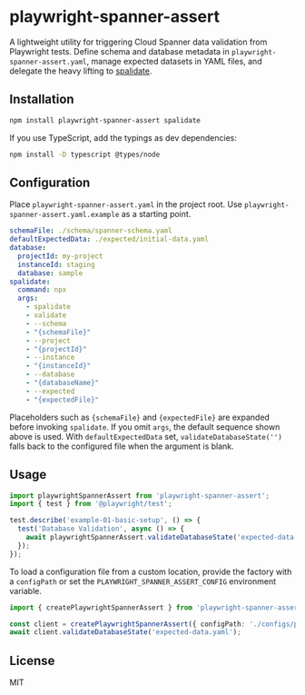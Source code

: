 # playwright-spanner-assert

A lightweight utility for triggering Cloud Spanner data validation from Playwright tests. Define schema and database metadata in `playwright-spanner-assert.yaml`, manage expected datasets in YAML files, and delegate the heavy lifting to [spalidate](https://www.npmjs.com/package/spalidate).

## Installation

```bash
npm install playwright-spanner-assert spalidate
```

If you use TypeScript, add the typings as dev dependencies:

```bash
npm install -D typescript @types/node
```

## Configuration

Place `playwright-spanner-assert.yaml` in the project root. Use `playwright-spanner-assert.yaml.example` as a starting point.

```yaml
schemaFile: ./schema/spanner-schema.yaml
defaultExpectedData: ./expected/initial-data.yaml
database:
  projectId: my-project
  instanceId: staging
  database: sample
spalidate:
  command: npx
  args:
    - spalidate
    - validate
    - --schema
    - "{schemaFile}"
    - --project
    - "{projectId}"
    - --instance
    - "{instanceId}"
    - --database
    - "{databaseName}"
    - --expected
    - "{expectedFile}"
```

Placeholders such as `{schemaFile}` and `{expectedFile}` are expanded before invoking `spalidate`. If you omit `args`, the default sequence shown above is used. With `defaultExpectedData` set, `validateDatabaseState('')` falls back to the configured file when the argument is blank.

## Usage

```ts
import playwrightSpannerAssert from 'playwright-spanner-assert';
import { test } from '@playwright/test';

test.describe('example-01-basic-setup', () => {
  test('Database Validation', async () => {
    await playwrightSpannerAssert.validateDatabaseState('expected-data.yaml');
  });
});
```

To load a configuration file from a custom location, provide the factory with a `configPath` or set the `PLAYWRIGHT_SPANNER_ASSERT_CONFIG` environment variable.

```ts
import { createPlaywrightSpannerAssert } from 'playwright-spanner-assert';

const client = createPlaywrightSpannerAssert({ configPath: './configs/playwright-spanner-assert.yaml' });
await client.validateDatabaseState('expected-data.yaml');
```

## License

MIT
